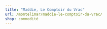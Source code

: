 ```yaml
---
title: "Maddie, Le Comptoir du Vrac"
url: /montelimar/maddie-le-comptoir-du-vrac/
shop: commodité
---
```

